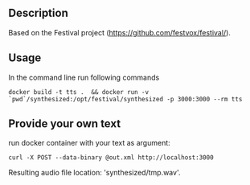 ## Description
Based on the Festival project (https://github.com/festvox/festival/).

## Usage
In the command line run following commands
```
docker build -t tts .  && docker run -v `pwd`/synthesized:/opt/festival/synthesized -p 3000:3000 --rm tts
```

## Provide your own text
run docker container with your text as argument:
```
curl -X POST --data-binary @out.xml http://localhost:3000
```
Resulting audio file location: 'synthesized/tmp.wav'.
